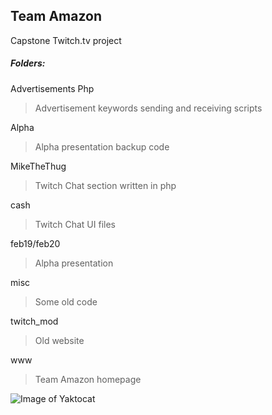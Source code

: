 Team Amazon
------
Capstone Twitch.tv project

##### Folders:

Advertisements Php
> Advertisement keywords sending and receiving scripts

Alpha
> Alpha presentation backup code

MikeTheThug
> Twitch Chat section written in php

cash
> Twitch Chat UI files

feb19/feb20
> Alpha presentation

misc
> Some old code

twitch_mod
> Old website

www
> Team Amazon homepage














![Image of Yaktocat](https://octodex.github.com/images/nyantocat.gif)
